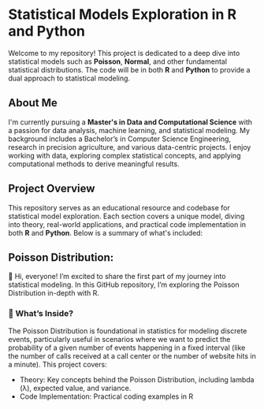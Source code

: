 # Statistical Models Exploration in R and Python

Welcome to my repository! This project is dedicated to a deep dive into statistical models such as **Poisson**, **Normal**, and other fundamental statistical distributions. The code will be  in both **R** and **Python** to provide a dual approach to statistical modeling.

## About Me
I'm currently pursuing a **Master's in Data and Computational Science** with a passion for data analysis, machine learning, and statistical modeling. My background includes a Bachelor’s in Computer Science Engineering, research in precision agriculture, and various data-centric projects. I enjoy working with data, exploring complex statistical concepts, and applying computational methods to derive meaningful results.

## Project Overview
This repository serves as an educational resource and codebase for statistical model exploration. Each section covers a unique model, diving into theory, real-world applications, and practical code implementation in both **R** and **Python**. Below is a summary of what's included:

## **Poisson Distribution**: 
👋 Hi, everyone! I’m excited to share the first part of my journey into statistical modeling. In this GitHub repository, I’m exploring the Poisson Distribution in-depth with R.

### 🧠 What’s Inside?

The Poisson Distribution is foundational in statistics for modeling discrete events, particularly useful in scenarios where we want to predict the probability of a given number of events happening in a fixed interval (like the number of calls received at a call center or the number of website hits in a minute). This project covers:

- Theory: Key concepts behind the Poisson Distribution, including lambda (λ), expected value, and variance.
- Code Implementation: Practical coding examples in R

